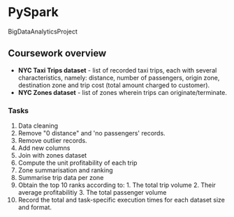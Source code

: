 # PySpark
BigDataAnalyticsProject
## Coursework overview

- **NYC Taxi Trips dataset** - list of recorded taxi trips, each with several characteristics, namely: distance, number of passengers, origin zone, destination zone and trip cost (total amount charged to customer).
- **NYC Zones dataset** - list of zones wherein trips can originate/terminate.

### Tasks

1. Data cleaning
  1. Remove "0 distance" and 'no passengers' records.
  2. Remove outlier records. 
2. Add new columns
  1. Join with zones dataset
  2. Compute the unit profitability of each trip
3. Zone summarisation and ranking
  1. Summarise trip data per zone
  2. Obtain the top 10 ranks according to:
    1. The total trip volume
    2. Their average profitabilitiy
    3. The total passenger volume
4. Record the total and task-specific execution times for each dataset size and format.
